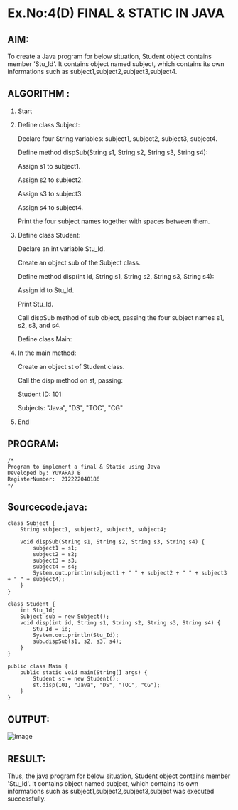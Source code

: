 # Ex.No:4(D) FINAL & STATIC IN JAVA

## AIM:

To create a Java program for below situation, Student object contains member 'Stu_Id'. It contains object named subject, which contains its own informations such as subject1,subject2,subject3,subject4.

## ALGORITHM :

1. Start

2. Define class Subject:

   Declare four String variables: subject1, subject2, subject3, subject4.

   Define method dispSub(String s1, String s2, String s3, String s4):

   Assign s1 to subject1.

   Assign s2 to subject2.

   Assign s3 to subject3.

   Assign s4 to subject4.

   Print the four subject names together with spaces between them.

3. Define class Student:

   Declare an int variable Stu_Id.

   Create an object sub of the Subject class.

   Define method disp(int id, String s1, String s2, String s3, String s4):

   Assign id to Stu_Id.

   Print Stu_Id.

   Call dispSub method of sub object, passing the four subject names s1, s2, s3, and s4.

   Define class Main:

4. In the main method:

   Create an object st of Student class.

   Call the disp method on st, passing:

   Student ID: 101

   Subjects: "Java", "DS", "TOC", "CG"

5. End

## PROGRAM:

```
/*
Program to implement a final & Static using Java
Developed by: YUVARAJ B
RegisterNumber:  212222040186
*/
```

## Sourcecode.java:

```
class Subject {
    String subject1, subject2, subject3, subject4;

    void dispSub(String s1, String s2, String s3, String s4) {
        subject1 = s1;
        subject2 = s2;
        subject3 = s3;
        subject4 = s4;
        System.out.println(subject1 + " " + subject2 + " " + subject3 + " " + subject4);
    }
}

class Student {
    int Stu_Id;
    Subject sub = new Subject();
    void disp(int id, String s1, String s2, String s3, String s4) {
        Stu_Id = id;
        System.out.println(Stu_Id);
        sub.dispSub(s1, s2, s3, s4);
    }
}

public class Main {
    public static void main(String[] args) {
        Student st = new Student();
        st.disp(101, "Java", "DS", "TOC", "CG");
    }
}
```

## OUTPUT:

![image](https://github.com/user-attachments/assets/70c0a76a-f3e3-49f4-9590-84e1f38706ef)

## RESULT:

Thus, the java program for below situation, Student object contains member 'Stu_Id'. It contains object named subject, which contains its own informations such as subject1,subject2,subject3,subject was executed successfully.
